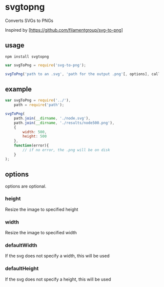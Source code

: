 # svgtopng 

Converts SVGs to PNGs

Inspired by [https://github.com/filamentgroup/svg-to-png]

## usage

    npm install svgtopng

```javascript
var svgToPng = require('svg-to-png');

svgToPng('path to an .svg', 'path for the output .png'[, options], callback);

```

## example

```javascript
var svgToPng = require('../'),
    path = require('path');

svgToPng(
    path.join(__dirname, './node.svg'),
    path.join(__dirname, './results/node500.png'),
    {
        width: 500,
        height: 500
    },
    function(error){
        // if no error, the .png will be on disk
    }
);
```

## options

options are optional.

### height

Resize the image to specified height

### width

Resize the image to specified width

### defaultWidth

If the svg does not specify a width, this will be used

### defaultHeight

If the svg does not specify a height, this will be used